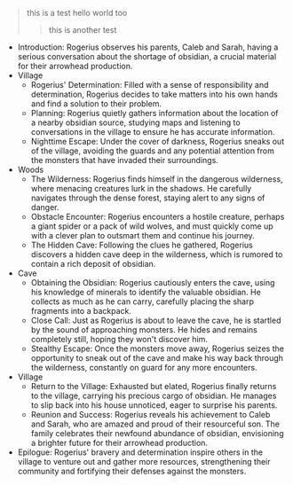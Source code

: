 > this is a test 
> hello world too
>> this is another test
>> 


-   Introduction: Rogerius observes his parents, Caleb and Sarah, having a serious conversation about the shortage of obsidian, a crucial material for their arrowhead production.
- Village
	- Rogerius' Determination: Filled with a sense of responsibility and determination, Rogerius decides to take matters into his own hands and find a solution to their problem.
	-   Planning: Rogerius quietly gathers information about the location of a nearby obsidian source, studying maps and listening to conversations in the village to ensure he has accurate information.
	-   Nighttime Escape: Under the cover of darkness, Rogerius sneaks out of the village, avoiding the guards and any potential attention from the monsters that have invaded their surroundings.
-   Woods
	- The Wilderness: Rogerius finds himself in the dangerous wilderness, where menacing creatures lurk in the shadows. He carefully navigates through the dense forest, staying alert to any signs of danger.
	-   Obstacle Encounter: Rogerius encounters a hostile creature, perhaps a giant spider or a pack of wild wolves, and must quickly come up with a clever plan to outsmart them and continue his journey.
	-   The Hidden Cave: Following the clues he gathered, Rogerius discovers a hidden cave deep in the wilderness, which is rumored to contain a rich deposit of obsidian.
-   Cave
	- Obtaining the Obsidian: Rogerius cautiously enters the cave, using his knowledge of minerals to identify the valuable obsidian. He collects as much as he can carry, carefully placing the sharp fragments into a backpack.
	-   Close Call: Just as Rogerius is about to leave the cave, he is startled by the sound of approaching monsters. He hides and remains completely still, hoping they won't discover him.
	-   Stealthy Escape: Once the monsters move away, Rogerius seizes the opportunity to sneak out of the cave and make his way back through the wilderness, constantly on guard for any more encounters.
-   Village
	- Return to the Village: Exhausted but elated, Rogerius finally returns to the village, carrying his precious cargo of obsidian. He manages to slip back into his house unnoticed, eager to surprise his parents.
	-   Reunion and Success: Rogerius reveals his achievement to Caleb and Sarah, who are amazed and proud of their resourceful son. The family celebrates their newfound abundance of obsidian, envisioning a brighter future for their arrowhead production.
-   Epilogue: Rogerius' bravery and determination inspire others in the village to venture out and gather more resources, strengthening their community and fortifying their defenses against the monsters.